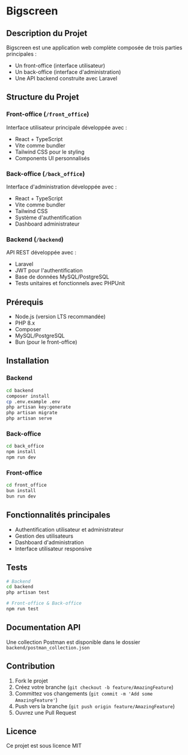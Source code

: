 # Bigscreen

## Description du Projet
Bigscreen est une application web complète composée de trois parties principales :
- Un front-office (interface utilisateur)
- Un back-office (interface d'administration)
- Une API backend construite avec Laravel

## Structure du Projet

### Front-office (`/front_office`)
Interface utilisateur principale développée avec :
- React + TypeScript
- Vite comme bundler
- Tailwind CSS pour le styling
- Components UI personnalisés

### Back-office (`/back_office`)
Interface d'administration développée avec :
- React + TypeScript
- Vite comme bundler
- Tailwind CSS
- Système d'authentification
- Dashboard administrateur

### Backend (`/backend`)
API REST développée avec :
- Laravel 
- JWT pour l'authentification
- Base de données MySQL/PostgreSQL
- Tests unitaires et fonctionnels avec PHPUnit

## Prérequis
- Node.js (version LTS recommandée)
- PHP 8.x
- Composer
- MySQL/PostgreSQL
- Bun (pour le front-office)

## Installation

### Backend
```bash
cd backend
composer install
cp .env.example .env
php artisan key:generate
php artisan migrate
php artisan serve
```

### Back-office
```bash
cd back_office
npm install
npm run dev
```

### Front-office
```bash
cd front_office
bun install
bun run dev
```

## Fonctionnalités principales
- Authentification utilisateur et administrateur
- Gestion des utilisateurs
- Dashboard d'administration
- Interface utilisateur responsive

## Tests
```bash
# Backend
cd backend
php artisan test

# Front-office & Back-office
npm run test
```

## Documentation API
Une collection Postman est disponible dans le dossier `backend/postman_collection.json`

## Contribution
1. Fork le projet
2. Créez votre branche (`git checkout -b feature/AmazingFeature`)
3. Committez vos changements (`git commit -m 'Add some AmazingFeature'`)
4. Push vers la branche (`git push origin feature/AmazingFeature`)
5. Ouvrez une Pull Request

## Licence
Ce projet est sous licence MIT
